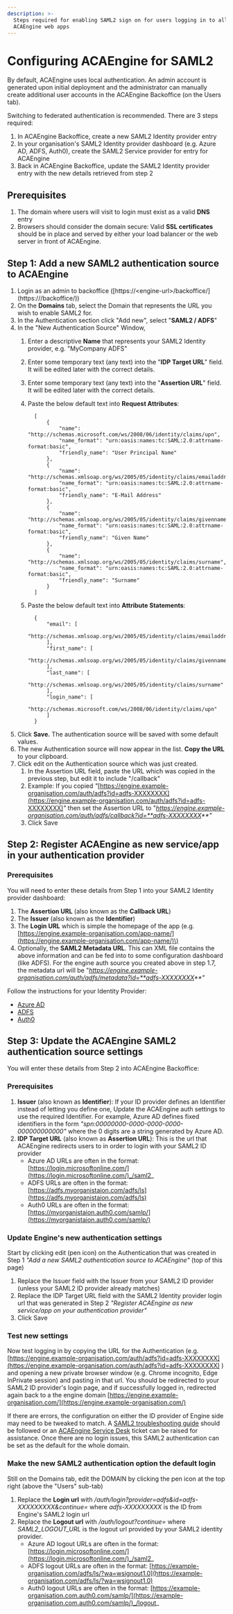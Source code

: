 ```yaml
---
description: >-
  Steps required for enabling SAML2 sign on for users logging in to all
  ACAEngine web apps
---
```


# Configuring ACAEngine for SAML2

By default, ACAEngine uses local authentication. An admin account is generated upon initial deployment and the administrator can manually create additional user accounts in the ACAEngine Backoffice \(on the Users tab\).

Switching to federated authentication is recommended. There are 3 steps required:

1. In ACAEngine Backoffice, create a new SAML2 Identity provider entry
2. In your organisation's SAML2 Identity provider dashboard \(e.g. Azure AD, ADFS, Auth0\), create the SAML2 Service provider for entry for ACAEngine
3. Back in ACAEngine Backoffice, update the SAML2 Identity provider entry with the new details retrieved from step 2

## Prerequisites

1. The domain where users will visit to login must exist as a valid **DNS** entry 
2. Browsers should consider the domain secure: Valid **SSL certificates** should be in place and served by either your load balancer or the web server in front of ACAEngine.

## Step 1: Add a new SAML2 authentication source to ACAEngine

1. Login as an admin to backoffice \([https://&lt;engine-url&gt;/backoffice/\](https://<engine-url>/backoffice/\)\)
2. On the **Domains** tab, select the Domain that represents the URL you wish to enable SAML2 for.
3. In the Authentication section click "Add new", select "**SAML2 / ADFS**"
4. In the "New Authentication Source" Window, 
   1. Enter a descriptive **Name** that represents your SAML2 Identity provider, e.g. "MyCompany ADFS"
   2. Enter some temporary text \(any text\) into the "**IDP Target URL**" field. It will be edited later with the correct details.
   3. Enter some temporary text \(any text\) into the "**Assertion URL**" field. It will be edited later with the correct details.
   4. Paste the below default text into **Request Attributes**:

      ```text
        [
            {
                "name": "http://schemas.microsoft.com/ws/2008/06/identity/claims/upn",
                "name_format": "urn:oasis:names:tc:SAML:2.0:attrname-format:basic",
                "friendly_name": "User Principal Name"
            },
            {
                "name": "http://schemas.xmlsoap.org/ws/2005/05/identity/claims/emailaddress",
                "name_format": "urn:oasis:names:tc:SAML:2.0:attrname-format:basic",
                "friendly_name": "E-Mail Address"
            },
            {
                "name": "http://schemas.xmlsoap.org/ws/2005/05/identity/claims/givenname",
                "name_format": "urn:oasis:names:tc:SAML:2.0:attrname-format:basic",
                "friendly_name": "Given Name"
            },
            {
                "name": "http://schemas.xmlsoap.org/ws/2005/05/identity/claims/surname",
                "name_format": "urn:oasis:names:tc:SAML:2.0:attrname-format:basic",
                "friendly_name": "Surname"
            }
        ]
      ```

   5. Paste the below default text into **Attribute Statements**:

      ```text
        {
            "email": [
                "http://schemas.xmlsoap.org/ws/2005/05/identity/claims/emailaddress"
            ],
            "first_name": [
                "http://schemas.xmlsoap.org/ws/2005/05/identity/claims/givenname"
            ],
            "last_name": [
                "http://schemas.xmlsoap.org/ws/2005/05/identity/claims/surname"
            ],
            "login_name": [
                "http://schemas.microsoft.com/ws/2008/06/identity/claims/upn"
            ]
        }
      ```
5. Click **Save.** The authentication source will be saved with some default values.
6. The new Authentication source will now appear in the list. **Copy the URL** to your clipboard.
7. Click edit on the Authentication source which was just created.
   1. In the Assertion URL field, paste the URL which was copied in the previous step, but edit it to include "/callback"
   2. Example: If you copied _"_[https://engine.example-organisation.com/auth/adfs?id=adfs-XXXXXXXX](https://engine.example-organisation.com/auth/adfs?id=adfs-XXXXXXXX)_"_ then set the Assertion URL to "_https://engine.example-organisation.com/auth/adfs/callback?id=**adfs-XXXXXXXX**"_
   3. Click Save

## Step 2: Register ACAEngine as new service/app in your authentication provider

### Prerequisites

You will need to enter these details from Step 1 into your SAML2 Identity provider dashboard:

1. The **Assertion URL** \(also known as the **Callback URL**\)
2. The **Issuer** \(also known as the **Identifier**\)
3. The **Login URL** which is simple the homepage of the app \(e.g. [https://engine.example-organisation.com/app-name/](https://engine.example-organisation.com/app-name/)\)
4. Optionally, the **SAML2 Metadata URL**. This can XML file contains the above information and can be fed into to some configuration dashboard \(like ADFS\). For the engine auth source you created above in step 1.7, the metadata url will be "_https://engine.example-organisation.com/auth/adfs/metadata?id=**adfs-XXXXXXXX**"_

Follow the instructions for your Identity Provider:

* [Azure AD](saml2-with-azure-ad.md)
* [ADFS](saml2-with-adfs.md)
* [Auth0](saml2-with-auth0.md)

## Step 3: Update the ACAEngine SAML2 authentication source settings

You will enter these details from Step 2 into ACAEngine Backoffice:

### Prerequisites

1. **Issuer** \(also known as **Identifier**\): If your ID provider defines an Identifier instead of letting you define one, Update the ACAEngine auth settings to use the required Identifier. For example, Azure AD defines fixed identifiers in the form _"spn:00000000-0000-0000-0000-000000000000"_ where the 0 digits are a string generated by Azure AD.
2. **IDP Target URL** \(also known as **Assertion URL**\): This is the url that ACAEngine redirects users to in order to login with your SAML2 ID provider
   * Azure AD URLs are often in the format: [https://login.microsoftonline.com/](https://login.microsoftonline.com/)_/saml2_
   * ADFS URLs are often in the format: [https://adfs.myorganistaion.com/adfs/ls](https://adfs.myorganistaion.com/adfs/ls)
   * Auth0 URLs are often in the format: [https://myorganistaion.auth0.com/samlp/](https://myorganistaion.auth0.com/samlp/) 

### Update Engine's new authentication settings

Start by clicking edit \(pen icon\) on the Authentication that was created in Step 1 _"Add a new SAML2 authentication source to ACAEngine"_ \(top of this page\)

1. Replace the Issuer field with the Issuer from your SAML2 ID provider \(unless your SAML2 ID provider already matches\)
2. Replace the IDP Target URL field with the SAML2 Identity provider login url that was generated in Step 2 _"Register ACAEngine as new service/app on your authentication provider"_
3. Click Save

### Test new settings

Now test logging in by copying the URL for the Authentication \(e.g. [https://engine.example-organisation.com/auth/adfs?id=adfs-XXXXXXXX](https://engine.example-organisation.com/auth/adfs?id=adfs-XXXXXXXX) \) and opening a new private browser window \(e.g. Chrome incognito, Edge InPrivate session\) and pasting in that url. You should be redirected to your SAML2 ID provider's login page, and if successfully logged in, redirected again back to a the engine domain [https://engine.example-organisation.com/](https://engine.example-organisation.com/)

If there are errors, the configuration on either the ID provider of Engine side may need to be tweaked to match. A [SAML2 troubleshooting guide](https://auth0.com/docs/protocols/saml/saml-configuration/troubleshoot) should be followed or an [ACAEngine Service Desk](https://support.acaprojects.com/) ticket can be raised for assistance. Once there are no login issues, this SAML2 authentication can be set as the default for the whole domain.

### Make the new SAML2 authentication option the default login

Still on the Domains tab, edit the DOMAIN by clicking the pen icon at the top right \(above the "Users" sub-tab\)

1. Replace the **Login url** with _/auth/login?provider=adfs&id=adfs-XXXXXXXXX&continue=_ where _adfs-XXXXXXXXX_ is the ID from Engine's SAML2 login url
2. Replace the **Logout url** with _/auth/logout?continue=_ where _SAML2\_LOGOUT\_URL_ is the logout url provided by your SAML2 identity provider.
   * Azure AD logout URLs are often in the format: [https://login.microsoftonline.com/](https://login.microsoftonline.com/)_/saml2_
   * ADFS logout URLs are often in the format: [https://example-organisation.com/adfs/ls/?wa=wsignout1.0](https://example-organisation.com/adfs/ls/?wa=wsignout1.0)
   * Auth0 logout URLs are often in the format: [https://example-organisation.com.auth0.com/samlp/](https://example-organisation.com.auth0.com/samlp/)_/logout_

